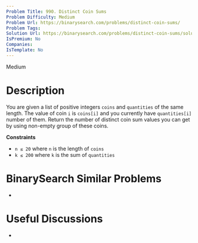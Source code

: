 ```yaml
---
Problem Title: 990. Distinct Coin Sums
Problem Difficulty: Medium
Problem Url: https://binarysearch.com/problems/distinct-coin-sums/
Problem Tags: 
Solution Url: https://binarysearch.com/problems/distinct-coin-sums/solutions/
IsPremium: No
Companies: 
IsTemplate: No
---
```


<span style="color: ;">Medium</span>

# Description

You are given a list of positive integers `coins` and `quantities` of the same length. The value of coin `i` is `coins[i]` and you currently have `quantities[i]` number of them. Return the number of distinct coin sum values you can get by using non-empty group of these coins.

**Constraints**
- `n ≤ 20` where `n` is the length of `coins`
- `k ≤ 200` where `k` is the sum of `quantities`

# BinarySearch Similar Problems

- []()

# Useful Discussions

- []()
